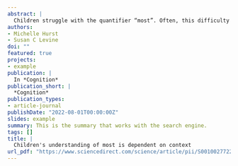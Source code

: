 ```yaml
---
abstract: |
  Children struggle with the quantifier “most”. Often, this difficulty is attributed to an inability to interpret most proportionally, with children instead relying on absolute quantity comparisons. However, recent research in proportional reasoning more generally has provided new insight into children's apparent difficulties, revealing that their overreliance on absolute amount is unique to contexts in which the absolute amount can be counted and interferes with proportional information. Across two experiments, we test whether 4- to 6-year-old children's interpretation of most is similarly dependent on the discreteness of the stimuli when comparing two different quantities (e.g., who ate most of their chocolate?) and when verifying whether a single amount can be described with the term most (e.g., is most of the butterfly colored in?). We find that children's interpretation of most does depend on the stimulus format. When choosing between absolutely more vs. proportionally more as depicting most, children showed stronger absolute-based errors with discrete stimuli than continuous stimuli, and by 6-years-old were able to reason proportionally with continuous stimuli, despite still demonstrating strong absolute interference with discrete stimuli. In contrast, children's yes/no judgements of single amounts, where conflicting absolute information is not a factor, showed a weaker understanding of most for continuous stimuli than for discrete stimuli. Together, these results suggest that children's difficulty with most is more nuanced than previously understood: it depends on the format and availability of proportional vs. absolute amounts and develops substantially from 4- to 6-years-old.
authors:
- Michelle Hurst
- Susan C Levine
doi: ""
featured: true
projects:
- example
publication: |
  In *Cognition*
publication_short: |
  *Cognition*
publication_types: 
- article-journal
publishDate: "2022-08-01T00:00:00Z"
slides: example
summary: This is the summary that works with the search engine.
tags: []
title: |
  Children's understanding of most is dependent on context
url_pdf: "https://www.sciencedirect.com/science/article/pii/S0010027722001378"
---
```

